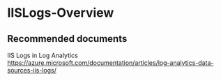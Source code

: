
<properties
    pageTitle="IISLogs-Overview"
    description="32536631"
    service="microsoft.OperationalInsights"
    resource="OperationalInsightsaccounts"
    authors="adoyle"
    displayorder=""
    selfHelpType="generic"
    supportTopicIds="32536631"
    resourceTags=""
    productPesIds="15725"
    cloudEnvironments="public, Blackforest, Fairfax"
/>

# IISLogs-Overview


## **Recommended documents**
IIS Logs in Log Analytics
https://azure.microsoft.com/documentation/articles/log-analytics-data-sources-iis-logs/